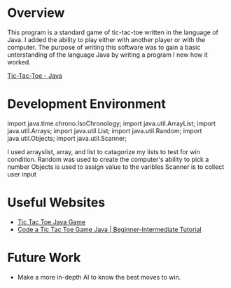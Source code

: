 # Overview

This program is a standard game of tic-tac-toe written in the language of Java. I added the ability to play either with another player or with the computer. The purpose of writing this software was to gain a basic unterstanding of the language Java by writing a program I new how it worked.

[Tic-Tac-Toe - Java](https://youtu.be/bgkwmQIEuvs)

# Development Environment

import java.time.chrono.IsoChronology;
import java.util.ArrayList;
import java.util.Arrays;
import java.util.List;
import java.util.Random;
import java.util.Objects;
import java.util.Scanner;

I used arrayslist, array, and list to catagorize my lists to test for win condition.
Random was used to create the computer's ability to pick a number
Objects is used to assign value to the varibles
Scanner is to collect user input

# Useful Websites

* [Tic Tac Toe Java Game](https://www.youtube.com/watch?v=gQb3dE-y1S4)
* [Code a Tic Tac Toe Game Java | Beginner-Intermediate Tutorial](https://junilearning.com/blog/coding-projects/java-beginner-tic-tac-toe-tutorial/)

# Future Work

* Make a more in-depth AI to know the best moves to win.
